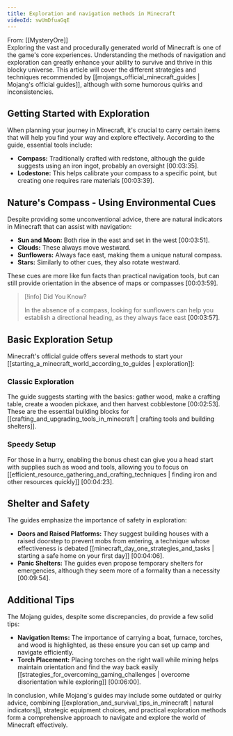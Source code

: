 ```yaml
---
title: Exploration and navigation methods in Minecraft
videoId: swUmDfuaGqE
---
```


From: [[MysteryOre]] <br/> 
Exploring the vast and procedurally generated world of Minecraft is one of the game's core experiences. Understanding the methods of navigation and exploration can greatly enhance your ability to survive and thrive in this blocky universe. This article will cover the different strategies and techniques recommended by [[mojangs_official_minecraft_guides | Mojang's official guides]], although with some humorous quirks and inconsistencies.

## Getting Started with Exploration

When planning your journey in Minecraft, it's crucial to carry certain items that will help you find your way and explore effectively. According to the guide, essential tools include:

- **Compass:** Traditionally crafted with redstone, although the guide suggests using an iron ingot, probably an oversight <a class="yt-timestamp" data-t="00:03:35">[00:03:35]</a>.
- **Lodestone:** This helps calibrate your compass to a specific point, but creating one requires rare materials <a class="yt-timestamp" data-t="00:03:39">[00:03:39]</a>.

## Nature's Compass - Using Environmental Cues

Despite providing some unconventional advice, there are natural indicators in Minecraft that can assist with navigation:

- **Sun and Moon:** Both rise in the east and set in the west <a class="yt-timestamp" data-t="00:03:51">[00:03:51]</a>.
- **Clouds:** These always move westward.
- **Sunflowers:** Always face east, making them a unique natural compass.
- **Stars:** Similarly to other cues, they also rotate westward.

These cues are more like fun facts than practical navigation tools, but can still provide orientation in the absence of maps or compasses <a class="yt-timestamp" data-t="00:03:59">[00:03:59]</a>.

> [!info] Did You Know?
> 
> In the absence of a compass, looking for sunflowers can help you establish a directional heading, as they always face east <a class="yt-timestamp" data-t="00:03:57">[00:03:57]</a>.

## Basic Exploration Setup

Minecraft's official guide offers several methods to start your [[starting_a_minecraft_world_according_to_guides | exploration]]:

### Classic Exploration
The guide suggests starting with the basics: gather wood, make a crafting table, create a wooden pickaxe, and then harvest cobblestone <a class="yt-timestamp" data-t="00:02:53">[00:02:53]</a>. These are the essential building blocks for [[crafting_and_upgrading_tools_in_minecraft | crafting tools and building shelters]].

### Speedy Setup
For those in a hurry, enabling the bonus chest can give you a head start with supplies such as wood and tools, allowing you to focus on [[efficient_resource_gathering_and_crafting_techniques | finding iron and other resources quickly]] <a class="yt-timestamp" data-t="00:04:23">[00:04:23]</a>.

## Shelter and Safety

The guides emphasize the importance of safety in exploration:

- **Doors and Raised Platforms:** They suggest building houses with a raised doorstep to prevent mobs from entering, a technique whose effectiveness is debated [[minecraft_day_one_strategies_and_tasks | starting a safe home on your first day]] <a class="yt-timestamp" data-t="00:04:06">[00:04:06]</a>.
- **Panic Shelters:** The guides even propose temporary shelters for emergencies, although they seem more of a formality than a necessity <a class="yt-timestamp" data-t="00:09:54">[00:09:54]</a>.

## Additional Tips

The Mojang guides, despite some discrepancies, do provide a few solid tips:

- **Navigation Items:** The importance of carrying a boat, furnace, torches, and wood is highlighted, as these ensure you can set up camp and navigate efficiently.
- **Torch Placement:** Placing torches on the right wall while mining helps maintain orientation and find the way back easily [[strategies_for_overcoming_gaming_challenges | overcome disorientation while exploring]] <a class="yt-timestamp" data-t="00:06:00">[00:06:00]</a>.

In conclusion, while Mojang's guides may include some outdated or quirky advice, combining [[exploration_and_survival_tips_in_minecraft | natural indicators]], strategic equipment choices, and practical exploration methods form a comprehensive approach to navigate and explore the world of Minecraft effectively.